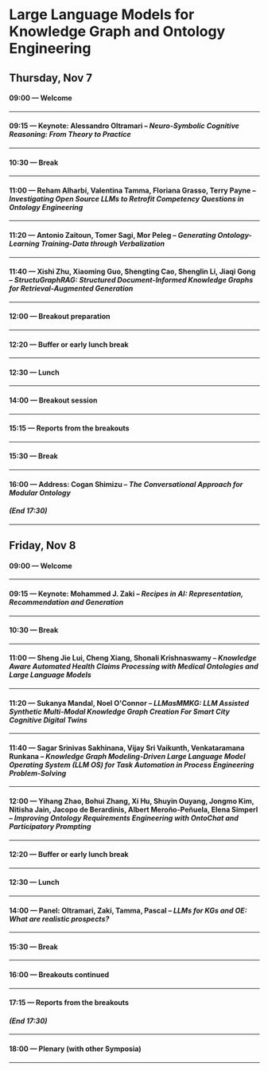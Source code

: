 
# Large Language Models for Knowledge Graph and Ontology Engineering
## Thursday, Nov 7

#### **09:00** — Welcome 
---
#### **09:15** — Keynote: Alessandro Oltramari – *Neuro-Symbolic Cognitive Reasoning: From Theory to Practice* 
--- 
#### **10:30** — Break 
---
#### **11:00** — Reham Alharbi, Valentina Tamma, Floriana Grasso, Terry Payne – *Investigating Open Source LLMs to Retrofit Competency Questions in Ontology Engineering* 
--- 
#### **11:20** — Antonio Zaitoun, Tomer Sagi, Mor Peleg – *Generating Ontology-Learning Training-Data through Verbalization* 
--- 
#### **11:40** — Xishi Zhu, Xiaoming Guo, Shengting Cao, Shenglin Li, Jiaqi Gong – *StructuGraphRAG: Structured Document-Informed Knowledge Graphs for Retrieval-Augmented Generation* 
--- 
#### **12:00** — Breakout preparation
---
#### **12:20** — Buffer or early lunch break 
---
#### **12:30** — Lunch 
---
#### **14:00** — Breakout session 
---
#### **15:15** — Reports from the breakouts
---
#### **15:30** — Break
---
#### **16:00** — Address: Cogan Shimizu – *The Conversational Approach for Modular Ontology*  
#### *(End 17:30)* 
---

## Friday, Nov 8

#### **09:00** — Welcome  
___  
#### **09:15** — Keynote: Mohammed J. Zaki – *Recipes in AI: Representation, Recommendation and Generation*  
___  
#### **10:30** — Break  
___  
#### **11:00** — Sheng Jie Lui, Cheng Xiang, Shonali Krishnaswamy – *Knowledge Aware Automated Health Claims Processing with Medical Ontologies and Large Language Models*  
___  
#### **11:20** — Sukanya Mandal, Noel O'Connor – *LLMasMMKG: LLM Assisted Synthetic Multi-Modal Knowledge Graph Creation For Smart City Cognitive Digital Twins*  
___  
#### **11:40** — Sagar Srinivas Sakhinana, Vijay Sri Vaikunth, Venkataramana Runkana – *Knowledge Graph Modeling-Driven Large Language Model Operating System (LLM OS) for Task Automation in Process Engineering Problem-Solving*  
___  
#### **12:00** — Yihang Zhao, Bohui Zhang, Xi Hu, Shuyin Ouyang, Jongmo Kim, Nitisha Jain, Jacopo de Berardinis, Albert Meroño-Peñuela, Elena Simperl – *Improving Ontology Requirements Engineering with OntoChat and Participatory Prompting*  
___  
#### **12:20** — Buffer or early lunch break  
___  
#### **12:30** — Lunch  
___  
#### **14:00** — Panel: Oltramari, Zaki, Tamma, Pascal – *LLMs for KGs and OE: What are realistic prospects?*  
___  
#### **15:30** — Break  
___  
#### **16:00** — Breakouts continued  
___  
#### **17:15** — Reports from the breakouts  
#### *(End 17:30)*  
___  
#### **18:00** — Plenary (with other Symposia)  
___  
